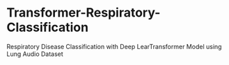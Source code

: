 # Transformer-Respiratory-Classification
Respiratory Disease Classification with Deep LearTransformer Model using Lung Audio Dataset
